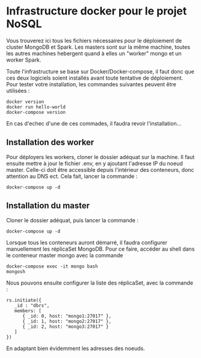 # Infrastructure docker pour le projet NoSQL
Vous trouverez ici tous les fichiers nécessaires pour le déploiement de cluster MongoDB et Spark.
Les masters sont sur la même machine, toutes les autres machines hebergent quand à elles un "worker" mongo et un worker Spark.

Toute l'infrastructure se base sur Docker/Docker-compose, il faut donc que ces deux logiciels soient installés avant toute tentative de déploiement.
Pour tester votre installation, les commandes suivantes peuvent être utilisées :
```
docker version
docker run hello-world
docker-compose version
```

En cas d'echec d'une de ces commades, il faudra revoir l'installation...


## Installation des worker
Pour déployers les workers, cloner le dossier adéquat sur la machine.
Il faut ensuite mettre à jour le fichier .env, en y ajoutant l'adresse IP du noeud master. Celle-ci doit être accessible depuis l'intérieur des conteneurs, donc attention au DNS ect.
Cela fait, lancer la commande :
```
docker-compose up -d
```

## Installation du master
Cloner le dossier adéquat, puis lancer la commande :
```
docker-compose up -d
```
Lorsque tous les conteneurs auront démarré, il faudra configurer manuellement les réplicaSet MongoDB. Pour ce faire, accéder au shell dans le conteneur master mongo avec la commande 
```
docker-compose exec -it mongo bash
mongosh
```

Nous pouvons ensuite configurer la liste des réplicaSet, avec la commande :
```
rs.initiate({
   _id : "dbrs",
   members: [
      { _id: 0, host: "mongo1:27017" },
      { _id: 1, host: "mongo2:27017" },
      { _id: 2, host: "mongo3:27017" }
   ]
})
```
En adaptant bien évidemment les adresses des noeuds.